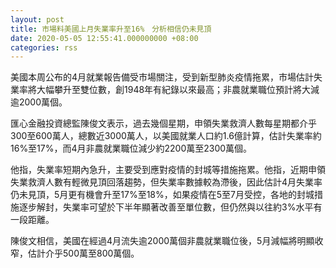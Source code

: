```yaml
---
layout: post
title: 市場料美國上月失業率升至16%　分析相信仍未見頂
date: 2020-05-05 12:55:41.000000000 +08:00
categories: rss
---
```


美國本周公布的4月就業報告備受市場關注，受到新型肺炎疫情拖累，市場估計失業率將大幅攀升至雙位數，創1948年有紀錄以來最高；非農就業職位預計將大減逾2000萬個。

匯心金融投資總監陳俊文表示，過去幾個星期，申領失業救濟人數每星期都介乎300至600萬人，總數近3000萬人，以美國就業人口約1.6億計算，估計失業率約16%至17%，而4月非農就業職位減少約2200萬至2300萬個。

他指，失業率短期內急升，主要受到應對疫情的封城等措施拖累。他指，近期申領失業救濟人數有輕微見頂回落趨勢，但失業率數據較為滯後，因此估計4月失業率仍未見頂，5月更有機會升至17%至18%，如果疫情在5至7月受控，各地的封城措施逐步解封，失業率可望於下半年顯著改善至單位數，但仍然與以往約3%水平有一段距離。

陳俊文相信，美國在經過4月流失逾2000萬個非農就業職位後，5月減幅將明顯收窄，估計介乎500萬至800萬個。
